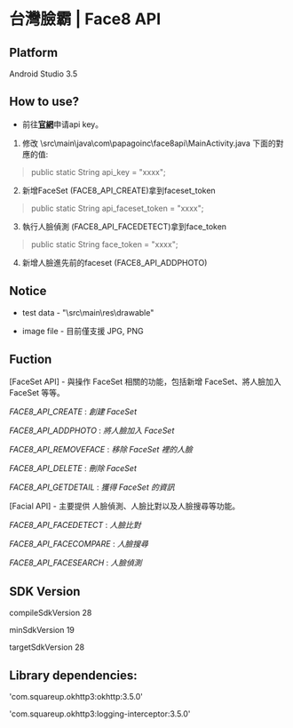 台灣臉霸 | Face8 API
======================

Platform
-------------------------------------
Android Studio 3.5


How to use?
--------------------------------------------------
* 前往[**官網**](https://www.face8.ai/api-doc/)申请api key。

1. 修改 \src\main\java\com\papagoinc\face8api\MainActivity.java 下面的對應的值:

> public static String api_key = "xxxx"; 	


2. 新增FaceSet (FACE8_API_CREATE)拿到faceset_token
	
> public static String api_faceset_token = "xxxx";    


3. 執行人臉偵測 (FACE8_API_FACEDETECT)拿到face_token

> public static String face_token = "xxxx";


4. 新增人臉進先前的faceset (FACE8_API_ADDPHOTO)


Notice
--------------------------------------------------
* test data - "\src\main\res\drawable\"

* image file - 目前僅支援 JPG, PNG


Fuction
------------------------------------------------------------
[FaceSet API] - 與操作 FaceSet 相關的功能，包括新增 FaceSet、將人臉加入 FaceSet 等等。

*FACE8_API_CREATE* : *創建 FaceSet*

*FACE8_API_ADDPHOTO* : *將人臉加入 FaceSet*

*FACE8_API_REMOVEFACE* : *移除 FaceSet 裡的人臉*

*FACE8_API_DELETE* : *刪除 FaceSet*

*FACE8_API_GETDETAIL* : *獲得 FaceSet 的資訊*


[Facial API] - 主要提供 人臉偵測、人臉比對以及人臉搜尋等功能。

*FACE8_API_FACEDETECT* : *人臉比對*

*FACE8_API_FACECOMPARE* : *人臉搜尋*

*FACE8_API_FACESEARCH* : *人臉偵測*


SDK Version
------------------------------------------------------------

  compileSdkVersion 28

  minSdkVersion 19

  targetSdkVersion 28


Library dependencies:
------------------------------------

 'com.squareup.okhttp3:okhttp:3.5.0' 

 'com.squareup.okhttp3:logging-interceptor:3.5.0' 
 


